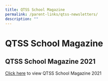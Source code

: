 ```yaml
---
title: QTSS School Magazine
permalink: /parent-links/qtss-newsletters/
description: ""
---
```

QTSS School Magazine
====================

QTSS School Magazine 2021
-------------------------

[Click here](https://online.fliphtml5.com/nuhzf/zfgl) to view QTSS School Magazine 2021